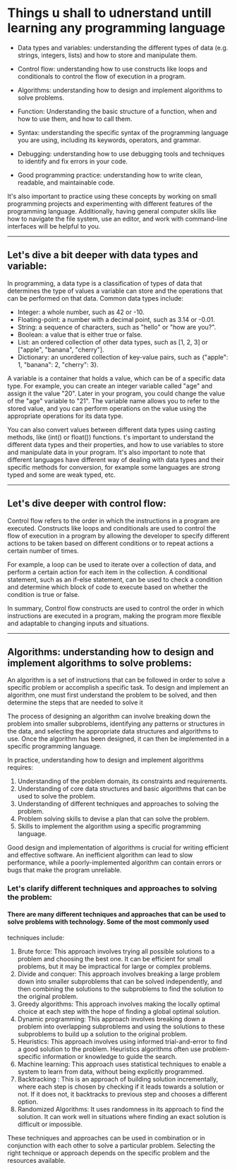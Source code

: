 # Things u shall to udnerstand untill learning any programming language

* Data types and variables: understanding the different types of data (e.g. strings, integers, lists) and how to store and manipulate them.

* Control flow: understanding how to use constructs like loops and conditionals to control the flow of execution in a program.

* Algorithms: understanding how to design and implement algorithms to solve problems.

* Function: Understanding the basic structure of a function, when and how to use them, and how to call them.

* Syntax: understanding the specific syntax of the programming language you are using, including its keywords, operators, and grammar.

* Debugging: understanding how to use debugging tools and techniques to identify and fix errors in your code.

* Good programming practice: understanding how to write clean, readable, and maintainable code.

It's also important to practice using these concepts by working on small programming projects and experimenting with different features of the 
programming language.
Additionally, having general computer skills like how to navigate the file system, use an editor, and work with command-line interfaces will be helpful to you.


___
## Let's dive a bit deeper with data types and variable: 
In programming, a data type is a classification of types of data that determines the type of values a variable can store and the operations that can be performed on that data. Common data types include:
* Integer: a whole number, such as 42 or -10.
* Floating-point: a number with a decimal point, such as 3.14 or -0.01.
* String: a sequence of characters, such as "hello" or "how are you?".
* Boolean: a value that is either true or false.
* List: an ordered collection of other data types, such as [1, 2, 3] or ["apple", "banana", "cherry"].
* Dictionary: an unordered collection of key-value pairs, such as {"apple": 1, "banana": 2, "cherry": 3}.

A variable is a container that holds a value, which can be of a specific data type. For example, you can create an integer variable 
called "age" and assign it the value "20". Later in your program, you could change the value of the "age" variable to "21". The variable 
name allows you to refer to the stored value, and you can perform operations on the value using the appropriate operations for its data type.

You can also convert values between different data types using casting methods, like (int() or float()) functions.
t's important to understand the different data types and their properties, and how to use variables to store and manipulate data in your program.
It's also important to note that different languages have different way of dealing with data types and their specific methods for conversion, 
for example some languages are strong typed and some are weak typed, etc.


___
## Let's dive deeper with control flow:
Control flow refers to the order in which the instructions in a program are executed. 
Constructs like loops and conditionals are used to control the flow of execution in a program by allowing the developer to specify different actions 
to be taken based on different conditions or to repeat actions a certain number of times.

For example, a loop can be used to iterate over a collection of data, and perform a certain action for each item in the collection. 
A conditional statement, such as an if-else statement, can be used to check a condition and determine which block of code to execute based on whether 
the condition is true or false.

In summary, Control flow constructs are used to control the order in which instructions are executed in a program, making the program more flexible and adaptable to changing inputs and situations.

___
## Algorithms: understanding how to design and implement algorithms to solve problems:

An algorithm is a set of instructions that can be followed in order to solve a specific problem or accomplish a specific task. 
To design and implement an algorithm, one must first understand the problem to be solved, and then determine the steps that are 
needed to solve it

The process of designing an algorithm can involve breaking down the problem into smaller subproblems, identifying any patterns or structures in the data, 
and selecting the appropriate data structures and algorithms to use. Once the algorithm has been designed, it can then be implemented in a specific programming language.

In practice, understanding how to design and implement algorithms requires:
1. Understanding of the problem domain, its constraints and requirements.
2. Understanding of core data structures and basic algorithms that can be used to solve the problem.
3. Understanding of different techniques and approaches to solving the problem.
4. Problem solving skills to devise a plan that can solve the problem.
5. Skills to implement the algorithm using a specific programming language.

Good design and implementation of algorithms is crucial for writing efficient and effective software. 
An inefficient algorithm can lead to slow performance, while a poorly-implemented algorithm can contain errors or 
bugs that make the program unreliable.

### Let's clarify different techniques and approaches to solving the problem:

#### There are many different techniques and approaches that can be used to solve problems with technology. Some of the most commonly used 
techniques include:

1. Brute force: This approach involves trying all possible solutions to a problem and choosing the best one. It can be efficient for small problems, but it may be impractical for large or complex problems.
2. Divide and conquer: This approach involves breaking a large problem down into smaller subproblems that can be solved independently, and then combining the solutions to the subproblems to find the solution to the original problem.
3. Greedy algorithms: This approach involves making the locally optimal choice at each step with the hope of finding a global optimal solution.
4. Dynamic programming: This approach involves breaking down a problem into overlapping subproblems and using the solutions to these subproblems to build up a solution to the original problem.
5. Heuristics: This approach involves using informed trial-and-error to find a good solution to the problem. Heuristics algorithms often use problem-specific information or knowledge to guide the search.
6. Machine learning: This approach uses statistical techniques to enable a system to learn from data, without being explicitly programmed.
7. Backtracking : This is an approach of building solution incrementally, where each step is chosen by checking if it leads towards a solution or not. If it does not, it backtracks to previous step and chooses a different option.
8. Randomized Algorithms: It uses randomness in its approach to find the solution. It can work well in situations where finding an exact solution is difficult or impossible.

These techniques and approaches can be used in combination or in conjunction with each other to solve a particular problem. Selecting the right technique or approach depends on the specific problem and the resources available. 

